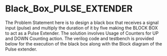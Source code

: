 # Black_Box_PULSE_EXTENDER

 The Problem Statement here is to design a black box that receives a signal input (pulse) and multiply
 the duration of it by five making the BLOCK BOX to act as a Pulse Extender.
 The solution involves Usage of Counters for UP and DOWN Counting action.
 The verilog code and testbench is provided below for the execution of the black box along with the Block diagram of the Pulse extender.

